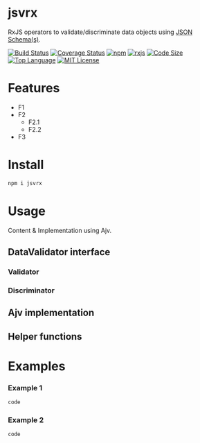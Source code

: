 # jsvrx

RxJS operators to validate/discriminate data objects using [JSON Schema(s)](https://json-schema.org/).

[![Build Status](https://travis-ci.com/Gadicuz/jsvrx.svg?branch=master)](https://travis-ci.com/Gadicuz/jsvrx)
[![Coverage Status](https://coveralls.io/repos/github/Gadicuz/jsvrx/badge.svg?branch=master)](https://coveralls.io/github/Gadicuz/jsvrx?branch=master)
[![npm](https://img.shields.io/npm/v/jsvrx)](https://www.npmjs.com/package/jsvrx)
[![rxjs](https://img.shields.io/github/package-json/dependency-version/gadicuz/jsvrx/dev/rxjs)](https://www.npmjs.com/package/rxjs)
[![Code Size](https://img.shields.io/github/languages/code-size/gadicuz/jsvrx)](https://github.com/gadicuz/jsvrx)
[![Top Language](https://img.shields.io/github/languages/top/gadicuz/jsvrx)](https://github.com/gadicuz/jsvrx)
[![MIT License](https://img.shields.io/github/license/gadicuz/jsvrx)](https://github.com/Gadicuz/jsvrx/blob/master/LICENSE)


# Features

* F1
* F2
  * F2.1
  * F2.2
* F3


# Install

```bash
npm i jsvrx
```

# Usage

Content & Implementation using Ajv.

## DataValidator interface

### Validator

### Discriminator

## Ajv implementation

## Helper functions

# Examples

### Example 1

```typescript
code
```

### Example 2

```typescript
code
```
